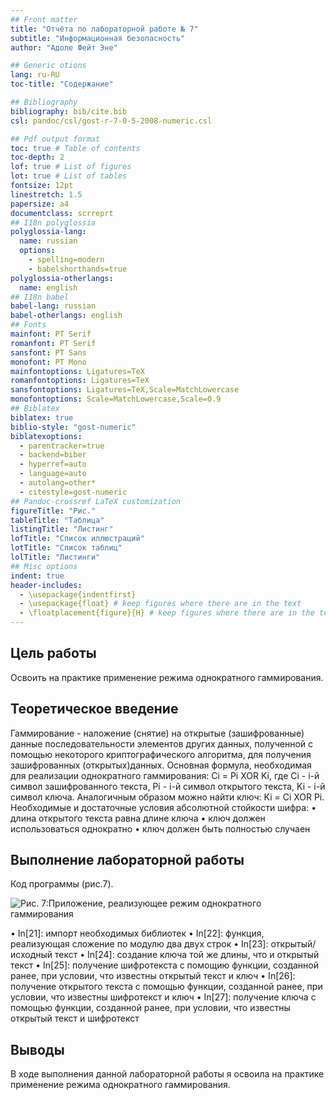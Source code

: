 ```yaml
---
## Front matter
title: "Отчёта по лабораторной работе № 7"
subtitle: "Информационная безопасность"
author: "Адоле Фейт Эне"

## Generic otions
lang: ru-RU
toc-title: "Содержание"

## Bibliography
bibliography: bib/cite.bib
csl: pandoc/csl/gost-r-7-0-5-2008-numeric.csl

## Pdf output format
toc: true # Table of contents
toc-depth: 2
lof: true # List of figures
lot: true # List of tables
fontsize: 12pt
linestretch: 1.5
papersize: a4
documentclass: scrreprt
## I18n polyglossia
polyglossia-lang:
  name: russian
  options:
	- spelling=modern
	- babelshorthands=true
polyglossia-otherlangs:
  name: english
## I18n babel
babel-lang: russian
babel-otherlangs: english
## Fonts
mainfont: PT Serif
romanfont: PT Serif
sansfont: PT Sans
monofont: PT Mono
mainfontoptions: Ligatures=TeX
romanfontoptions: Ligatures=TeX
sansfontoptions: Ligatures=TeX,Scale=MatchLowercase
monofontoptions: Scale=MatchLowercase,Scale=0.9
## Biblatex
biblatex: true
biblio-style: "gost-numeric"
biblatexoptions:
  - parentracker=true
  - backend=biber
  - hyperref=auto
  - language=auto
  - autolang=other*
  - citestyle=gost-numeric
## Pandoc-crossref LaTeX customization
figureTitle: "Рис."
tableTitle: "Таблица"
listingTitle: "Листинг"
lofTitle: "Список иллюстраций"
lotTitle: "Список таблиц"
lolTitle: "Листинги"
## Misc options
indent: true
header-includes:
  - \usepackage{indentfirst}
  - \usepackage{float} # keep figures where there are in the text
  - \floatplacement{figure}{H} # keep figures where there are in the text
---
```


## Цель работы
Освоить на практике применение режима однократного гаммирования.

## Теоретическое введение

Гаммирование - наложение (снятие) на открытые (зашифрованные) данные
последовательности элементов других данных, полученной с помощью некоторого криптографического алгоритма, 
для получения зашифрованных (открытых)данных.
Основная формула, необходимая для реализации однократного гаммирования:
Ci = Pi XOR Ki, где Ci - i-й символ зашифрованного текста, Pi - i-й символ открытого
текста, Ki - i-й символ ключа.
Аналогичным образом можно найти ключ: Ki = Ci XOR Pi.
Необходимые и достаточные условия абсолютной стойкости шифра:
• длина открытого текста равна длине ключа
• ключ должен использоваться однократно
• ключ должен быть полностью случаен


## Выполнение лабораторной работы

Код программы (рис.7).

![Рис. 7:Приложение, реализующее режим однократного гаммирования](image/lab7.png)


• In[21]: импорт необходимых библиотек
• In[22]: функция, реализующая сложение по модулю два двух строк
• In[23]: открытый/исходный текст
• In[24]: создание ключа той же длины, что и открытый текст
• In[25]: получение шифротекста с помощию функции, созданной ранее, при
условии, что известны открытый текст и ключ
• In[26]: получение открытого текста с помощью функции, созданной ранее,
при условии, что известны шифротекст и ключ
• In[27]: получение ключа с помощью функции, созданной ранее, при условии,
что известны открытый текст и шифротекст


## Выводы

В ходе выполнения данной лабораторной работы я освоила на практике применение режима однократного гаммирования.


